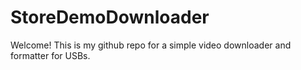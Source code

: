 # StoreDemoDownloader
Welcome! This is my github repo for a simple video downloader and formatter for USBs.
